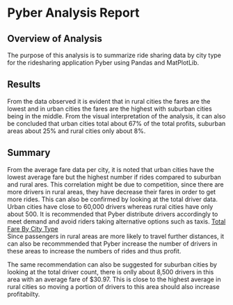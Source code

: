 # Pyber Analysis Report

## Overview of Analysis
The purpose of this analysis is to summarize ride sharing data by city type for the ridesharing application Pyber using Pandas and MatPlotLib.

## Results 
From the data observed it is evident that in rural cities the fares are the lowest and in urban cities the fares are the highest with suburban cities being in the middle.
From the visual interpretation of the analysis, it can also be concluded that urban cities total about 67% of the total profits, suburban areas about 25% and rural cities only about 8%.

## Summary
From the average fare data per city, it is noted that urban cities have the lowest average fare but the highest number if rides compared to suburban and rural ares.
This correlation might be due to competition, since there are more drivers in rural areas, they have decrease their fares in order to get more rides. This can also be confirmed by looking at the total driver data. Urban cities have close to 60,000 drivers whereas rural cities have only about 500. It is recommended that Pyber distribute drivers accordingly to meet demand and avoid riders taking alternative options such as taxis. [Total  Fare By City Type](https://github.com/jgomez07/Pyber_Analysis/blob/master/Resources/PyBer_fare_summary.png)  
Since passengers in rural areas are more likely to travel further distances, it can also be recommmended that Pyber increase the number of drivers in these areas to increase the   numbers of rides and thus profit.

The same recommendation can also be suggested for suburban cities by looking at the total driver count, there is onlly about 8,500 drivers in this area with an average fare of $30.97. This is close to the highest average in rural cities so moving a portion of drivers to this area should also increase profitabilty. 

